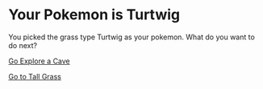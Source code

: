 # Your Pokemon is Turtwig

You picked the grass type Turtwig as your pokemon. What do you want to do next?

[Go Explore a Cave](cave.md)

[Go to Tall Grass](tall-grass.md)
